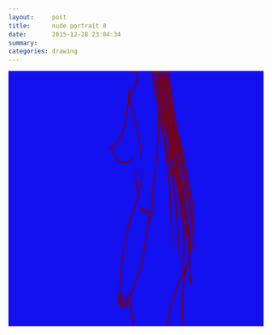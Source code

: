 ```yaml
---
layout:     post
title:      nude portrait 8
date:       2015-12-28 23:04:34
summary:    
categories: drawing
---
```

![nude portrait 8](/images/_diary/nude-portrait-8.png "a fantasy")
